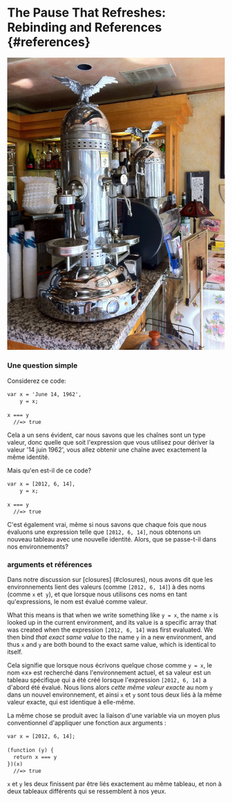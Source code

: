 # The Pause That Refreshes: Rebinding and References {#references}

![It is not enough that coffee taste beautiful. Everything about its creation and consumption should reflect coffee's beauty.](images/bezzera.jpg)

### Une question simple

Considerez ce code:

    var x = 'June 14, 1962',
        y = x;
        
    x === y
      //=> true

Cela a un sens évident, car nous savons que les chaînes sont un type valeur, donc quelle que soit l'expression que vous utilisez pour dériver la valeur '14 juin 1962', vous allez obtenir une chaîne avec exactement la même identité.

Mais qu'en est-il de ce code?

    var x = [2012, 6, 14],
        y = x;
        
    x === y
      //=> true

C'est également vrai, même si nous savons que chaque fois que nous évaluons une expression telle que `[2012, 6, 14]`, nous obtenons un nouveau tableau avec une nouvelle identité. Alors, que se passe-t-il dans nos environnements?

### arguments et références

Dans notre discussion sur [closures] (#closures), nous avons dit que les environnements lient des valeurs (comme `[2012, 6, 14]`) à des noms (comme `x` et` y`), et que lorsque nous utilisons ces noms en tant qu'expressions, le nom est évalué comme valeur.

What this means is that when we write something like `y = x`, the name `x` is looked up in the current environment, and its value is a specific array that was created when the expression `[2012, 6, 14]` was first evaluated. We then bind *that exact same value* to the name `y` in a new environment, and thus `x` and `y` are both bound to the exact same value, which is identical to itself.

Cela signifie que lorsque nous écrivons quelque chose comme `y = x`, le nom «x» est recherché dans l'environnement actuel, et sa valeur est un tableau spécifique qui a été créé lorsque l'expression `[2012, 6, 14]` a d'abord été évalué. Nous lions alors *cette même valeur exacte* au nom `y` dans un nouvel environnement, et ainsi `x` et `y` sont tous deux liés à la même valeur exacte, qui est identique à elle-même.

La même chose se produit avec la liaison d'une variable via un moyen plus conventionnel d'appliquer une fonction aux arguments :

    var x = [2012, 6, 14];
    
    (function (y) {
      return x === y
    })(x)
      //=> true

`x` et `y` les deux finissent par être liés exactement au même tableau, et non à deux tableaux différents qui se ressemblent à nos yeux.

